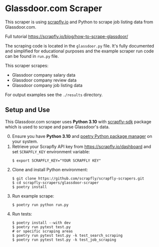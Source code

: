 # Glassdoor.com Scraper

This scraper is using [scrapfly.io](https://scrapfly.io/) and Python to scrape job listing data from Glassdoor.com. 

Full tutorial <https://scrapfly.io/blog/how-to-scrape-glassdoor/>

The scraping code is located in the `glassdoor.py` file. It's fully documented and simplified for educational purposes and the example scraper run code can be found in `run.py` file.

This scraper scrapes:
- Glassdoor company salary data
- Glassdoor company review data
- Glassdoor company job listing data

For output examples see the `./results` directory.

## Setup and Use

This Glassdoor.com scraper uses __Python 3.10__ with [scrapfly-sdk](https://pypi.org/project/scrapfly-sdk/) package which is used to scrape and parse Glassdoor's data.

0. Ensure you have __Python 3.10__ and [poetry Python package manager](https://python-poetry.org/docs/#installation) on your system.
1. Retrieve your Scrapfly API key from <https://scrapfly.io/dashboard> and set `SCRAPFLY_KEY` environment variable:
    ```shell
    $ export SCRAPFLY_KEY="YOUR SCRAPFLY KEY"
    ```
2. Clone and install Python environment:
    ```shell
    $ git clone https://github.com/scrapfly/scrapfly-scrapers.git
    $ cd scrapfly-scrapers/glassdoor-scraper
    $ poetry install
    ```
3. Run example scrape:
    ```shell
    $ poetry run python run.py
    ```
4. Run tests:
    ```shell
    $ poetry install --with dev
    $ poetry run pytest test.py
    # or specific scraping areas
    $ poetry run pytest test.py -k test_search_scraping
    $ poetry run pytest test.py -k test_job_scraping
    ```

